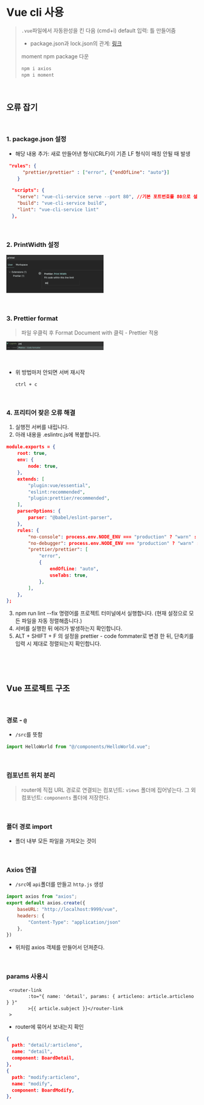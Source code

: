 # Vue cli 사용

> `.vue`파일에서 자동완성을 킨 다음 (cmd+i) default 입력: 틀 만들어줌
>
> * package.json과 lock.json의 관계: [링크](https://velog.io/@songyouhyun/Package.json과-Package-lock.json의-차이)
>
> moment npm package 다운
>
> ```bash
> npm i axios
> npm i moment
> ```

​              

## 오류 잡기

​                       

### 1. package.json 설정

* 해당 내용 추가: 새로 만들어낸 형식(CRLF)이 기존 LF 형식이 매칭 안될 때 발생

```json
 "rules": {
      "prettier/prettier" : ["error", {"endOfLine": "auto"}]
    }
```

```json
  "scripts": {
    "serve": "vue-cli-service serve --port 80", //기본 포트번호를 80으로 설정할 수도 있다.
    "build": "vue-cli-service build",
    "lint": "vue-cli-service lint"
  },
```

​                 

### 2. PrintWidth 설정

<img src="vue_cli2.assets/image-20220512113011056.png" alt="image-20220512113011056" style="zoom: 25%;" />

​               

### 3.  Prettier format 

> 파일 우클릭 후 Format Document with 클릭 - Prettier 적용

<img src="vue_cli2.assets/image-20220512114004316.png" alt="image-20220512114004316" style="zoom: 25%;" />

​                

* 위 방법마저 안되면 서버 재시작

  ```
  ctrl + c
  ```

​              

### 4. 프리티어 잦은 오류 해결

1. 실행전 서버를 내립니다.
2. 아래 내용을 .eslintrc.js에 복붙합니다.

```json
module.exports = {
    root: true,
    env: {
        node: true,
    },
    extends: [
        "plugin:vue/essential",
        "eslint:recommended",
        "plugin:prettier/recommended",
    ],
    parserOptions: {
        parser: "@babel/eslint-parser",
    },
    rules: {
        "no-console": process.env.NODE_ENV === "production" ? "warn" : "off",
        "no-debugger": process.env.NODE_ENV === "production" ? "warn" : "off",
        "prettier/prettier": [
            "error",
            {
                endOfLine: "auto",
                useTabs: true,
            },
        ],
    },
};
```

3. npm run lint --fix 명령어를 프로젝트 터미널에서 실행합니다. (현재 설정으로 모든 파일을 자동 정렬해줍니다.)
4. 서버를 실행한 뒤 에러가 발생하는지 확인합니다.
5. ALT + SHIFT + F 의 설정을 prettier - code fommater로 변경 한 뒤, 단축키를 입력 시 제대로 정렬되는지 확인합니다. 

​              

​                 

## Vue 프로젝트 구조

​                     

### 경로 - `@`

* `/src`를 뜻함

```js
import HelloWorld from "@/components/HelloWorld.vue";
```

​                       

### 컴포넌트 위치 분리

> router에 직접 URL 경로로 연결되는 컴포넌트: `views` 폴더에 집어넣는다.
> 그 외 컴포넌트: `components` 폴더에 저장한다.

​                          

### 폴더 경로 import

* 폴더 내부 모든 파일을 가져오는 것이 

​               

### Axios 연결

* `/src`에 `api`폴더를 만들고 `http.js` 생성

```js
import axios from "axios";
export default axios.create({
    baseURL: "http://localhost:9999/vue",
    headers: {
        "Content-Type": "application/json"
    },
})
```

* 위처럼 axios 객체를 만들어서 던져준다.

​                 

### params 사용시

```vue
 <router-link
        :to="{ name: 'detail', params: { articleno: article.articleno } }"
        >{{ article.subject }}</router-link
 >
```

* router에 묶어서 보내는지 확인

```json
{
  path: "detail/:articleno",
  name: "detail",
  component: BoardDetail,
},
{
  path: "modify:articleno",
  name: "modify",
  component: BoardModify,
},
```

